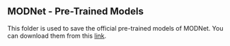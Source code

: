 ## MODNet - Pre-Trained Models
This folder is used to save the official pre-trained models of MODNet. You can download them from this [link](https://drive.google.com/drive/folders/1umYmlCulvIFNaqPjwod1SayFmSRHziyR?usp=sharing).